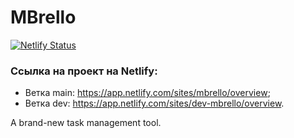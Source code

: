 # MBrello

[![Netlify Status](https://api.netlify.com/api/v1/badges/098dbf9c-2ca5-4e20-8521-bdb1763c47c5/deploy-status)](https://app.netlify.com/sites/mbrello/deploys)

### Ссылка на проект на Netlify:
* Ветка main: https://app.netlify.com/sites/mbrello/overview;
* Ветка dev: https://app.netlify.com/sites/dev-mbrello/overview.

A brand-new task management tool.
